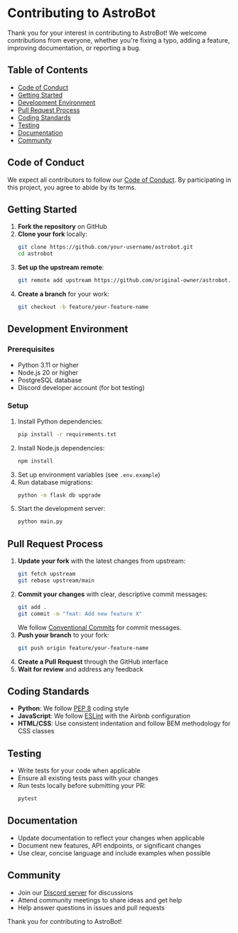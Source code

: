 # Contributing to AstroBot

Thank you for your interest in contributing to AstroBot! We welcome contributions from everyone, whether you're fixing a typo, adding a feature, improving documentation, or reporting a bug.

## Table of Contents
- [Code of Conduct](#code-of-conduct)
- [Getting Started](#getting-started)
- [Development Environment](#development-environment)
- [Pull Request Process](#pull-request-process)
- [Coding Standards](#coding-standards)
- [Testing](#testing)
- [Documentation](#documentation)
- [Community](#community)

## Code of Conduct

We expect all contributors to follow our [Code of Conduct](CODE_OF_CONDUCT.md). By participating in this project, you agree to abide by its terms.

## Getting Started

1. **Fork the repository** on GitHub
2. **Clone your fork** locally:
   ```bash
   git clone https://github.com/your-username/astrobot.git
   cd astrobot
   ```
3. **Set up the upstream remote**:
   ```bash
   git remote add upstream https://github.com/original-owner/astrobot.git
   ```
4. **Create a branch** for your work:
   ```bash
   git checkout -b feature/your-feature-name
   ```

## Development Environment

### Prerequisites
- Python 3.11 or higher
- Node.js 20 or higher
- PostgreSQL database
- Discord developer account (for bot testing)

### Setup
1. Install Python dependencies:
   ```bash
   pip install -r requirements.txt
   ```
2. Install Node.js dependencies:
   ```bash
   npm install
   ```
3. Set up environment variables (see `.env.example`)
4. Run database migrations:
   ```bash
   python -m flask db upgrade
   ```
5. Start the development server:
   ```bash
   python main.py
   ```

## Pull Request Process

1. **Update your fork** with the latest changes from upstream:
   ```bash
   git fetch upstream
   git rebase upstream/main
   ```
2. **Commit your changes** with clear, descriptive commit messages:
   ```bash
   git add .
   git commit -m "feat: Add new feature X"
   ```
   We follow [Conventional Commits](https://www.conventionalcommits.org/) for commit messages.
3. **Push your branch** to your fork:
   ```bash
   git push origin feature/your-feature-name
   ```
4. **Create a Pull Request** through the GitHub interface
5. **Wait for review** and address any feedback

## Coding Standards

- **Python**: We follow [PEP 8](https://pep8.org/) coding style
- **JavaScript**: We follow [ESLint](https://eslint.org/) with the Airbnb configuration
- **HTML/CSS**: Use consistent indentation and follow BEM methodology for CSS classes

## Testing

- Write tests for your code when applicable
- Ensure all existing tests pass with your changes
- Run tests locally before submitting your PR:
  ```bash
  pytest
  ```

## Documentation

- Update documentation to reflect your changes when applicable
- Document new features, API endpoints, or significant changes
- Use clear, concise language and include examples when possible

## Community

- Join our [Discord server](https://discord.gg/your-community-link) for discussions
- Attend community meetings to share ideas and get help
- Help answer questions in issues and pull requests

Thank you for contributing to AstroBot!